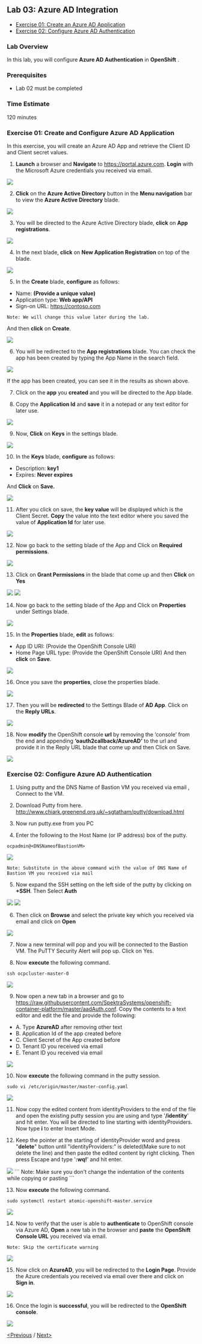 ## Lab 03: Azure AD Integration

* [Exercise 01: Create an Azure AD Application](#exercise-01-create-an-azure-ad-application)
* [Exercise 02: Configure Azure AD Authentication](#exercise-02-configure-azure-ad-authentication)


### Lab Overview
In this lab, you will configure **Azure AD Authentication** in **OpenShift** .
### Prerequisites
*	Lab 02 must be completed

### Time Estimate
120 minutes

### Exercise 01: Create and Configure Azure AD Application
In this exercise, you will create an Azure AD App and retrieve the Client ID and Client secret values.
1.	**Launch** a browser and **Navigate** to https://portal.azure.com. **Login** with the Microsoft Azure credentials you received via email.
<img src="../images/6azure_dashboard.jpg"/>


2.	**Click** on the **Azure Active Directory** button in the **Menu navigation** bar to view the **Azure Active Directory** blade.
<img src="../images/14selectazure_ad.jpg"/>

3.	You will be directed to the Azure Active Directory blade, **click** on **App registrations**.
<img src="../images/15app_reg.jpg"/>

4.	In the next blade, **click** on **New Application Registration** on top of the blade.
<img src="../images/16new_appreg.jpg"/>

5.	In the **Create** blade, **configure** as follows:

-	Name: **(Provide a unique value)**
-	Application type: **Web app/API**
-	Sign-on URL: https://contoso.com

```
Note: We will change this value later during the lab.
```

And then **click** on **Create**.

<img src="../images/17createapp.jpg"/>

6.	You will be redirected to the **App registrations** blade. You can check the app has been created by typing the App Name in the search field.
<img src="../images/18check_app.jpg"/>

If the app has been created, you can see it in the results as shown above.

7.	Click on the **app** you **created** and you will be directed to the App blade.

8.	Copy the **Application Id** and **save** it in a notepad or any text editor for later use.
<img src="../images/19app_id.jpg"/>

9.	Now, **Click** on **Keys** in the settings blade.
<img src="../images/20app_key.jpg"/>

10.	In the **Keys** blade, **configure** as follows:

- Description: **key1**
- Expires: **Never expires**

And **Click** on **Save.**

<img src="../images/21save_key.jpg"/>

11.	After you click on save, the **key value** will be displayed which is the Client Secret.
**Copy** the value into the text editor where you saved the value of **Application Id** for later use.
<img src="../images/22copy_key.jpg"/>

12.   Now go back to the setting blade of the App and Click on **Required permissions**.
<img src="../images/53req_permission.jpg"/>

13.   Click on **Grant Permissions** in the blade that come up and then **Click** on **Yes**
<img src="../images/54grant_permission.jpg"/>
<img src="../images/55grantpermission_yes.jpg"/>

14.   Now go back to the setting blade of the App and Click on **Properties** under Settings blade.
<img src="../images/48app_properties.jpg"/>

15.	In the **Properties** blade, **edit** as follows:
-	App ID URI: (Provide the OpenShift Console URI)
-	Home Page URL type: (Provide the OpenShift Console URI)
And then **click** on **Save**.
<img src="../images/49save_properties.jpg"/>

16.	Once you save the **properties**, close the properties blade.
<img src="../images/50close_properties.jpg"/>

17.	Then you will be **redirected** to the Settings Blade of **AD App**. Click on the **Reply URLs**.
<img src="../images/51reply_url.jpg"/>

18.	Now **modify** the OpenShift console **url** by removing the ‘console’ from the end and appending **‘oauth2callback/AzureAD’** to the url and provide it in the Reply URL blade that come up and then Click on Save. 
<img src="../images/52replyurl_save.jpg"/>

### Exercise 02: Configure Azure AD Authentication

1.	Using putty and the DNS Name of Bastion VM you received via email , Connect to the VM.

2. Download Putty from here. http://www.chiark.greenend.org.uk/~sgtatham/putty/download.html

23. Now run putty.exe from you PC

4. Enter the following to the Host Name (or IP address) box of the putty.
```
ocpadmin@<DNSNameofBastionVM>
```
<img src="../images/putty1.jpg"/>

```
Note: Substitute in the above command with the value of DNS Name of Bastion VM you received via mail 
```

5. Now expand the SSH setting on the left side of the putty by clicking on **+SSH**. Then Select **Auth** 

<img src="../images/sshone.jpg"/>
<img src="../images/authssh.jpg"/>


6. Then click on **Browse** and select the private key which you received via email and click on **Open**

<img src="../images/browseopenssh.jpg"/>

7. Now a new terminal will pop and you will be connected to the Bastion VM. The PuTTY Security Alert will pop up. Click on Yes.

8.	Now **execute** the following command. 
```
ssh ocpcluster-master-0
```
<img src="../images/masterlogin.jpg"/>

9. Now open a new tab in a browser and go to https://raw.githubusercontent.com/SpektraSystems/openshift-container-platform/master/aadAuth.conf. Copy the contents to a text editor and edit the file and provide the following:
- A. Type **AzureAD** after removing other text
- B. Application Id of the app created before
- C. Client Secret of the App created before 
- D. Tenant ID you received via email
- E. Tenant ID you received via email

<img src="../images/editcontent.jpg"/>

10. Now **execute** the following command in the putty session. 
```
sudo vi /etc/origin/master/master-config.yaml
```
<img src="../images/contentcopy.jpg"/>

11. Now copy the edited content from identityProviders to the end of the file and open the existing putty session you are using and type '**/identity**' and hit enter. You will be directed to line starting with identityProviders. 
Now type **i** to enter Insert Mode. 

12. Keep the pointer at the starting of identityProvider word and press "**delete**" button until "identityProviders:" is deleted(Make sure to not delete the line) and then paste the edited content by right clicking. Then press Escape and type '**:wq!**' and hit enter.

<img src="../images/viedit.jpg"/>
```
Note: Make sure you don't change the indentation of the contents while copying or pasting
```

13. Now **execute** the following command. 
```
sudo systemctl restart atomic-openshift-master.service
``` 
<img src="../images/servicerestart.jpg"/>

14. Now to verify that the user is able to **authenticate** to OpenShift console via Azure AD, **Open** a new tab in the browser and **paste** the **OpenShift Console URL** you received via email.
```
Note: Skip the certificate warning
```
<img src="../images/67openshift_console.jpg"/>

15.	Now click on **AzureAD**, you will be redirected to the **Login Page**. Provide the Azure credentials you received via email over there and click on **Sign in**.
<img src="../images/68sign_in.jpg"/>

16.	Once the login is **successful**, you will be redirected to the **OpenShift console**.
<img src="../images/69openshift_cp.jpg"/>

[<Previous](/docs/Lab02:AccessingOCP.md) /
[Next>](/docs/Lab04:DeployingWorkloadonOpenshift.md)
